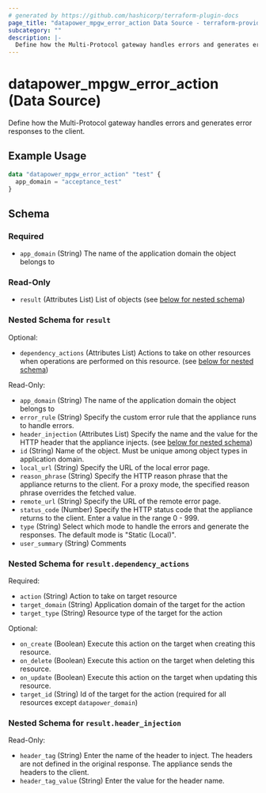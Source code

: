 ```yaml
---
# generated by https://github.com/hashicorp/terraform-plugin-docs
page_title: "datapower_mpgw_error_action Data Source - terraform-provider-datapower"
subcategory: ""
description: |-
  Define how the Multi-Protocol gateway handles errors and generates error responses to the client.
---
```


# datapower_mpgw_error_action (Data Source)

Define how the Multi-Protocol gateway handles errors and generates error responses to the client.

## Example Usage

```terraform
data "datapower_mpgw_error_action" "test" {
  app_domain = "acceptance_test"
}
```

<!-- schema generated by tfplugindocs -->
## Schema

### Required

- `app_domain` (String) The name of the application domain the object belongs to

### Read-Only

- `result` (Attributes List) List of objects (see [below for nested schema](#nestedatt--result))

<a id="nestedatt--result"></a>
### Nested Schema for `result`

Optional:

- `dependency_actions` (Attributes List) Actions to take on other resources when operations are performed on this resource. (see [below for nested schema](#nestedatt--result--dependency_actions))

Read-Only:

- `app_domain` (String) The name of the application domain the object belongs to
- `error_rule` (String) Specify the custom error rule that the appliance runs to handle errors.
- `header_injection` (Attributes List) Specify the name and the value for the HTTP header that the appliance injects. (see [below for nested schema](#nestedatt--result--header_injection))
- `id` (String) Name of the object. Must be unique among object types in application domain.
- `local_url` (String) Specify the URL of the local error page.
- `reason_phrase` (String) Specify the HTTP reason phrase that the appliance returns to the client. For a proxy mode, the specified reason phrase overrides the fetched value.
- `remote_url` (String) Specify the URL of the remote error page.
- `status_code` (Number) Specify the HTTP status code that the appliance returns to the client. Enter a value in the range 0 - 999.
- `type` (String) Select which mode to handle the errors and generate the responses. The default mode is "Static (Local)".
- `user_summary` (String) Comments

<a id="nestedatt--result--dependency_actions"></a>
### Nested Schema for `result.dependency_actions`

Required:

- `action` (String) Action to take on target resource
- `target_domain` (String) Application domain of the target for the action
- `target_type` (String) Resource type of the target for the action

Optional:

- `on_create` (Boolean) Execute this action on the target when creating this resource.
- `on_delete` (Boolean) Execute this action on the target when deleting this resource.
- `on_update` (Boolean) Execute this action on the target when updating this resource.
- `target_id` (String) Id of the target for the action (required for all resources except `datapower_domain`)


<a id="nestedatt--result--header_injection"></a>
### Nested Schema for `result.header_injection`

Read-Only:

- `header_tag` (String) Enter the name of the header to inject. The headers are not defined in the original response. The appliance sends the headers to the client.
- `header_tag_value` (String) Enter the value for the header name.
